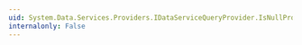 ```yaml
---
uid: System.Data.Services.Providers.IDataServiceQueryProvider.IsNullPropagationRequired
internalonly: False
---
```

